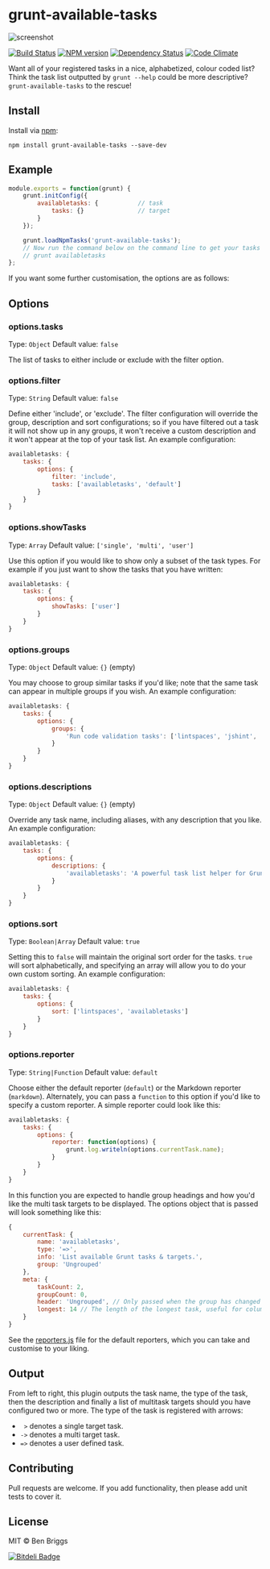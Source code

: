 # grunt-available-tasks

![screenshot](screenshot.png)

[![Build Status](https://travis-ci.org/ben-eb/grunt-available-tasks.svg?branch=master)][ci] [![NPM version](https://badge.fury.io/js/grunt-available-tasks.svg)][npm] [![Dependency Status](https://gemnasium.com/ben-eb/grunt-available-tasks.svg)][deps] [![Code Climate](https://codeclimate.com/github/ben-eb/grunt-available-tasks/badges/gpa.svg)][cc]

Want all of your registered tasks in a nice, alphabetized, colour coded list?
Think the task list outputted by `grunt --help` could be more descriptive?
`grunt-available-tasks` to the rescue!

## Install

Install via [npm](https://npmjs.org/package/grunt-available-tasks):

```
npm install grunt-available-tasks --save-dev
```

## Example

```js
module.exports = function(grunt) {
    grunt.initConfig({
        availabletasks: {           // task
            tasks: {}               // target
        }
    });

    grunt.loadNpmTasks('grunt-available-tasks');
    // Now run the command below on the command line to get your tasks list:
    // grunt availabletasks
};
```

If you want some further customisation, the options are as follows:

## Options

### options.tasks
Type: `Object`
Default value: `false`

The list of tasks to either include or exclude with the filter option.

### options.filter
Type: `String`
Default value: `false`

Define either 'include', or 'exclude'. The filter configuration will override
the group, description and sort configurations; so if you have filtered out a
task it will not show up in any groups, it won't receive a custom description
and it won't appear at the top of your task list. An example configuration:

```js
availabletasks: {
    tasks: {
        options: {
            filter: 'include',
            tasks: ['availabletasks', 'default']
        }
    }
}
```

### options.showTasks
Type: `Array`
Default value: `['single', 'multi', 'user']`

Use this option if you would like to show only a subset of the task types. For
example if you just want to show the tasks that you have written:

```js
availabletasks: {
    tasks: {
        options: {
            showTasks: ['user']
        }
    }
}
```

### options.groups
Type: `Object`
Default value: `{}` (empty)

You may choose to group similar tasks if you'd like; note that the same task can
appear in multiple groups if you wish. An example configuration:

```js
availabletasks: {
    tasks: {
        options: {
            groups: {
                'Run code validation tasks': ['lintspaces', 'jshint', 'jscs']
            }
        }
    }
}
```

### options.descriptions
Type: `Object`
Default value: `{}` (empty)

Override any task name, including aliases, with any description that you like.
An example configuration:

```js
availabletasks: {
    tasks: {
        options: {
            descriptions: {
                'availabletasks': 'A powerful task list helper for Grunt enabled projects.'
            }
        }
    }
}
```

### options.sort
Type: `Boolean|Array`
Default value: `true`

Setting this to `false` will maintain the original sort order for the tasks.
`true` will sort alphabetically, and specifying an array will allow you to do
your own custom sorting. An example configuration:

```js
availabletasks: {
    tasks: {
        options: {
            sort: ['lintspaces', 'availabletasks']
        }
    }
}
```

### options.reporter
Type: `String|Function`
Default value: `default`

Choose either the default reporter (`default`) or the Markdown reporter
(`markdown`). Alternately, you can pass a `function` to this option if you'd
like to specify a custom reporter. A simple reporter could look like this:

```js
availabletasks: {
    tasks: {
        options: {
            reporter: function(options) {
                grunt.log.writeln(options.currentTask.name);
            }
        }
    }
}
```

In this function you are expected to handle group headings and how you'd like
the multi task targets to be displayed. The options object that is passed will
look something like this:

```js
{
    currentTask: {
        name: 'availabletasks',
        type: '=>',
        info: 'List available Grunt tasks & targets.',
        group: 'Ungrouped'
    },
    meta: {
        taskCount: 2,
        groupCount: 0,
        header: 'Ungrouped', // Only passed when the group has changed
        longest: 14 // The length of the longest task, useful for column padding.
    }
}
```

See the [reporters.js](lib/reporters.js) file for the default reporters, which
you can take and customise to your liking.

## Output

From left to right, this plugin outputs the task name, the type of the task,
then the description and finally a list of multitask targets should you have
configured two or more. The type of the task is registered with arrows:

* `  > ` denotes a single target task.
* ` -> ` denotes a multi target task.
* ` => ` denotes a user defined task.

## Contributing

Pull requests are welcome. If you add functionality, then please add unit tests
to cover it.

## License

MIT © Ben Briggs

[![Bitdeli Badge](https://d2weczhvl823v0.cloudfront.net/ben-eb/grunt-available-tasks/trend.png)](https://bitdeli.com/free "Bitdeli Badge")

[cc]:      https://codeclimate.com/github/ben-eb/grunt-available-tasks
[ci]:      https://travis-ci.org/ben-eb/grunt-available-tasks
[deps]:    https://gemnasium.com/ben-eb/grunt-available-tasks
[npm]:     http://badge.fury.io/js/grunt-available-tasks
